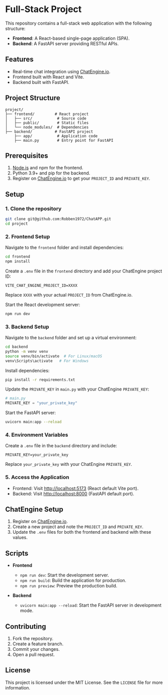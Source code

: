 # Full-Stack Project

This repository contains a full-stack web application with the following structure:

- **Frontend**: A React-based single-page application (SPA).
- **Backend**: A FastAPI server providing RESTful APIs.

## Features

- Real-time chat integration using [ChatEngine.io](https://chatengine.io).
- Frontend built with React and Vite.
- Backend built with FastAPI.

## Project Structure

```
project/
├── frontend/         # React project
│   ├── src/           # Source code
│   ├── public/        # Static files
│   └── node_modules/  # Dependencies
├── backend/          # FastAPI project
    ├── app/           # Application code
    ├── main.py        # Entry point for FastAPI
```

## Prerequisites

1. [Node.js](https://nodejs.org/) and npm for the frontend.
2. Python 3.9+ and pip for the backend.
3. Register on [ChatEngine.io](https://chatengine.io) to get your `PROJECT_ID` and `PRIVATE_KEY`.

## Setup

### 1. Clone the repository
```bash
git clone git@github.com:Robben1972/ChatAPP.git
cd project
```

### 2. Frontend Setup

Navigate to the `frontend` folder and install dependencies:
```bash
cd frontend
npm install
```

Create a `.env` file in the `frontend` directory and add your ChatEngine project ID:
```
VITE_CHAT_ENGINE_PROJECT_ID=XXXX
```
Replace `XXXX` with your actual `PROJECT_ID` from ChatEngine.io.

Start the React development server:
```bash
npm run dev
```

### 3. Backend Setup

Navigate to the `backend` folder and set up a virtual environment:
```bash
cd backend
python -m venv venv
source venv/bin/activate  # For Linux/macOS
venv\Scripts\activate   # For Windows
```

Install dependencies:
```bash
pip install -r requirements.txt
```

Update the `PRIVATE_KEY` in `main.py` with your ChatEngine `PRIVATE_KEY`:

```python
# main.py
PRIVATE_KEY = "your_private_key"
```

Start the FastAPI server:
```bash
uvicorn main:app --reload
```

### 4. Environment Variables

Create a `.env` file in the `backend` directory and include:
```
PRIVATE_KEY=your_private_key
```

Replace `your_private_key` with your ChatEngine `PRIVATE_KEY`.

### 5. Access the Application

- Frontend: Visit [http://localhost:5173](http://localhost:5173) (React default Vite port).
- Backend: Visit [http://localhost:8000](http://localhost:8000) (FastAPI default port).

## ChatEngine Setup

1. Register on [ChatEngine.io](https://chatengine.io).
2. Create a new project and note the `PROJECT_ID` and `PRIVATE_KEY`.
3. Update the `.env` files for both the frontend and backend with these values.

## Scripts

- **Frontend**
  - `npm run dev`: Start the development server.
  - `npm run build`: Build the application for production.
  - `npm run preview`: Preview the production build.

- **Backend**
  - `uvicorn main:app --reload`: Start the FastAPI server in development mode.

## Contributing

1. Fork the repository.
2. Create a feature branch.
3. Commit your changes.
4. Open a pull request.

## License

This project is licensed under the MIT License. See the `LICENSE` file for more information.

